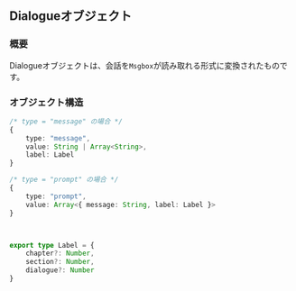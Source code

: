 ## Dialogueオブジェクト


### 概要
Dialogueオブジェクトは、会話を`Msgbox`が読み取れる形式に変換されたものです。


### オブジェクト構造
```TypeScript
/* type = "message" の場合 */
{
	type: "message",
	value: String | Array<String>,
	label: Label
}

/* type = "prompt" の場合 */
{
	type: "prompt",
	value: Array<{ message: String, label: Label }>
}



export type Label = {
	chapter?: Number,
	section?: Number,
	dialogue?: Number
}
```
